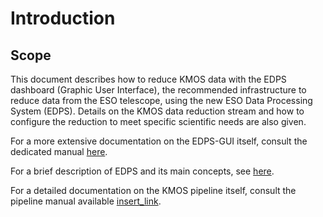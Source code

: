 # Introduction

## Scope

This document describes how to reduce KMOS data with the EDPS dashboard (Graphic User
Interface), the recommended infrastructure to reduce data from the ESO
telescope, using the new ESO Data Processing System (EDPS).
Details on the KMOS data reduction stream and how to configure the reduction to meet 
specific scientific needs are also given.


For a more extensive documentation on the EDPS-GUI itself, consult the dedicated manual [here](../edpsgui/index).

For a brief description of EDPS and its main concepts, see [here](../edpsgui/intro.md/#what_is_edps).

For a detailed documentation on the KMOS pipeline itself, consult the pipeline manual available [insert_link](https://ftp.eso.org/pub/dfs/pipelines/instruments/xxx).


